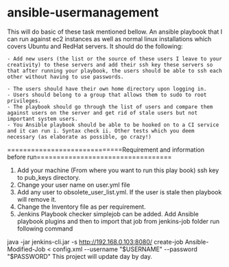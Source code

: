 # ansible-usermanagement

This will do basic of these task mentioned bellow. An ansible playbook that I can run against ec2 instances as well as normal linux installations which covers Ubuntu and RedHat servers. It should do the following: 

    - Add new users (the list or the source of these users I leave to your creativity) to these servers and add their ssh key these servers so that after running your playbook, the users should be able to ssh each other without having to use passwords.
 
    - The users should have their own home directory upon logging in.
    - Users should belong to a group that allows them to sudo to root privileges. 
    - The playbook should go through the list of users and compare them against users on the server and get rid of stale users but not important system users.
    - You Ansible playbook should be able to be hooked on to a CI service and it can run i. Syntax check ii. Other tests which you deem necessary (as elaborate as possible, go crazy!) 

=============================Requirement and information before run==================================
1. Add your machine (From where you want to run this play book) ssh key to pub_keys directory.
2. Change your user name on user.yml file
3. Add any user to obsolete_user_list.yml. If the user is stale then playbook will remove it.
4. Change the Inventory file as per requirement.
5. Jenkins Playbook checker simplejob can be added. Add Ansible playbook plugins and then to import that job from jenkins-job folder run following command

java -jar jenkins-cli.jar -s http://192.168.0.103:8080/ create-job Ansible-Modified-Job < config.xml --username "$USERNAME" --password "$PASSWORD" 
This project will update day by day.


